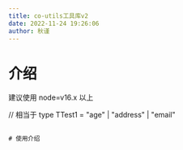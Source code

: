 ```yaml
---
title: co-utils工具库v2
date: 2022-11-24 19:26:06
author: 秋谨
---
```

<Boxx/>

# 介绍

建议使用 node=v16.x 以上

// 相当于
type TTest1 = "age" | "address" | "email"
```

# 使用介绍
